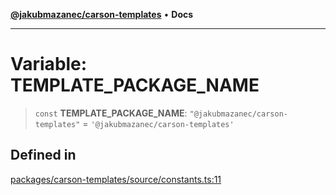 [**@jakubmazanec/carson-templates**](../README.md) • **Docs**

---

# Variable: TEMPLATE_PACKAGE_NAME

> `const` **TEMPLATE_PACKAGE_NAME**: `"@jakubmazanec/carson-templates"` =
> `'@jakubmazanec/carson-templates'`

## Defined in

[packages/carson-templates/source/constants.ts:11](https://github.com/jakubmazanec/tools/blob/a5f92f7f2969c6804808173bd093f7dbafca1b9f/packages/carson-templates/source/constants.ts#L11)
